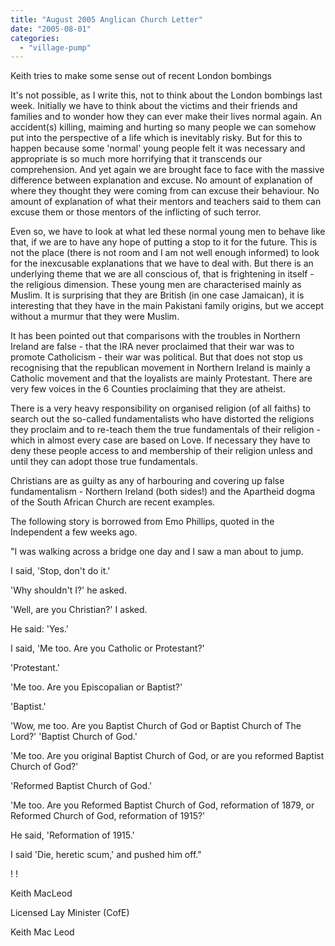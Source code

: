 ```yaml
---
title: "August 2005 Anglican Church Letter"
date: "2005-08-01"
categories: 
  - "village-pump"
---
```


Keith tries to make some sense out of recent London bombings

It's not possible, as I write this, not to think about the London bombings last week. Initially we have to think about the victims and their friends and families and to wonder how they can ever make their lives normal again. An accident(s) killing, maiming and hurting so many people we can somehow put into the perspective of a life which is inevitably risky. But for this to happen because some 'normal' young people felt it was necessary and appropriate is so much more horrifying that it transcends our comprehension. And yet again we are brought face to face with the massive difference between explanation and excuse. No amount of explanation of where they thought they were coming from can excuse their behaviour. No amount of explanation of what their mentors and teachers said to them can excuse them or those mentors of the inflicting of such terror.

Even so, we have to look at what led these normal young men to behave like that, if we are to have any hope of putting a stop to it for the future. This is not the place (there is not room and I am not well enough informed) to look for the inexcusable explanations that we have to deal with. But there is an underlying theme that we are all conscious of, that is frightening in itself - the religious dimension. These young men are characterised mainly as Muslim. It is surprising that they are British (in one case Jamaican), it is interesting that they have in the main Pakistani family origins, but we accept without a murmur that they were Muslim.

It has been pointed out that comparisons with the troubles in Northern Ireland are false - that the IRA never proclaimed that their war was to promote Catholicism - their war was political. But that does not stop us recognising that the republican movement in Northern Ireland is mainly a Catholic movement and that the loyalists are mainly Protestant. There are very few voices in the 6 Counties proclaiming that they are atheist.

There is a very heavy responsibility on organised religion (of all faiths) to search out the so-called fundamentalists who have distorted the religions they proclaim and to re-teach them the true fundamentals of their religion - which in almost every case are based on Love. If necessary they have to deny these people access to and membership of their religion unless and until they can adopt those true fundamentals.

Christians are as guilty as any of harbouring and covering up false fundamentalism - Northern Ireland (both sides!) and the Apartheid dogma of the South African Church are recent examples.

The following story is borrowed from Emo Phillips, quoted in the Independent a few weeks ago.

"I was walking across a bridge one day and I saw a man about to jump.

I said, 'Stop, don't do it.'

'Why shouldn't I?' he asked.

'Well, are you Christian?' I asked.

He said: 'Yes.'

I said, 'Me too. Are you Catholic or Protestant?'

'Protestant.'

'Me too. Are you Episcopalian or Baptist?'

'Baptist.'

'Wow, me too. Are you Baptist Church of God or Baptist Church of The Lord?' 'Baptist Church of God.'

'Me too. Are you original Baptist Church of God, or are you reformed Baptist Church of God?'

'Reformed Baptist Church of God.'

'Me too. Are you Reformed Baptist Church of God, reformation of 1879, or Reformed Church of God, reformation of 1915?'

He said, 'Reformation of 1915.'

I said 'Die, heretic scum,' and pushed him off."

! !

Keith MacLeod

Licensed Lay Minister (CofE)

Keith Mac Leod
